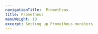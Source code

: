 ```yaml
---
navigationTitle:  Prometheus
title: Prometheus
menuWeight: 10
excerpt: Setting up Prometheus monitors
---
```

